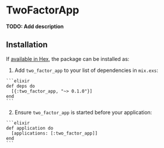 # TwoFactorApp

**TODO: Add description**

## Installation

If [available in Hex](https://hex.pm/docs/publish), the package can be installed as:

  1. Add `two_factor_app` to your list of dependencies in `mix.exs`:

    ```elixir
    def deps do
      [{:two_factor_app, "~> 0.1.0"}]
    end
    ```

  2. Ensure `two_factor_app` is started before your application:

    ```elixir
    def application do
      [applications: [:two_factor_app]]
    end
    ```

